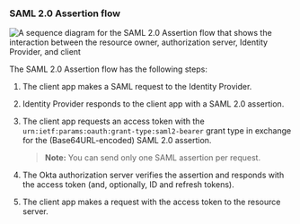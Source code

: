 ### SAML 2.0 Assertion flow

<div class="full">

   ![A sequence diagram for the SAML 2.0 Assertion flow that shows the interaction between the resource owner, authorization server, Identity Provider, and client](/img/authorization/oauth-saml2-assertion-grant-flow.png)

   <!--
      source image: https://www.figma.com/file/YH5Zhzp66kGCglrXQUag2E/%F0%9F%93%8A-Updated-Diagrams-for-Dev-Docs?type=design&node-id=4133%3A43905&mode=design&t=Me7qqw8odOmrLh6K-1
      oauth-saml2-assertion-grant-flow
   -->

</div>

<!-- Source for image. Generated using http://www.plantuml.com/plantuml/uml/

skinparam monochrome true
participant "Client" as OClient
participant "Identity Provider " as idp
participant "Authorization Server (Okta)" as okta
participant "Resource Server" as rs

autonumber "<b>#."
OClient -> idp: Makes SAML request to the IdP
idp -> OClient: Sends SAML 2.0 Assertion in response
OClient -> okta: Sends Base64-encoded SAML 2.0 Assertion to /token
okta -> OClient: Verifies assertion and sends access token (optionally ID token, refresh token)
OClient -> rs: Makes a resource request with the access token to the resource server

-->

The SAML 2.0 Assertion flow has the following steps:

1. The client app makes a SAML request to the Identity Provider.
1. Identity Provider responds to the client app with a SAML 2.0 assertion.
1. The client app requests an access token with the `urn:ietf:params:oauth:grant-type:saml2-bearer` grant type in exchange for the (Base64URL-encoded) SAML 2.0 assertion.

   > **Note:** You can send only one SAML assertion per request.

1. The Okta authorization server verifies the assertion and responds with the access token (and, optionally, ID and refresh tokens).
1. The client app makes a request with the access token to the resource server.
